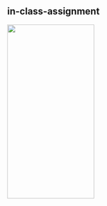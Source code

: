 ## in-class-assignment

<img src='https://user-images.githubusercontent.com/97254019/176714584-9d1c9216-8861-4705-8784-4044d644144e.png' width=200 height=400>



